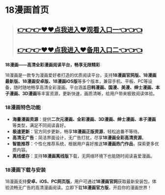 18漫画首页
=====================================




>## [👉👉👉♥♥点我进入♥观看入口一👈👈👈](https://mr.mbd.baidu.com/1iib1ebUDio)
> ## [👉👉👉♥♥点我进入♥备用入口二👈👈👈](https://mr.mbd.baidu.com/1iib1ebUDio)



**18漫画——高清全彩漫画阅读平台，畅享无限精彩**  

18漫画是一款专为漫画爱好者打造的优质阅读平台，支持**18漫画官网版、18漫画最新版、18漫画安卓版、18漫画iOS版**等多个版本，兼容手机、平板、PC等设备，随时随地畅享高清全彩漫画。平台涵盖**日韩漫画、国漫、美漫、绅士漫画、本子漫画、3D漫画**等丰富资源，更新快速，画质清晰，给用户带来极致阅读体验。  

### **18漫画特色功能**  
- **海量漫画资源**：提供**二次元漫画、全彩漫画、3D漫画、绅士漫画、本子漫画**等类型，满足不同阅读喜好。  
- **极速更新**：官方同步更新，畅享**18漫画正版资源**，轻松追番不等待。  
- **高清无广告**：简洁界面设计，无广告打扰，尽享**18漫画全彩高清资源**。  
- **智能推荐**：个性化推荐系统，根据用户喜好推送**18漫画热门作品**，探索更多优质内容。  
- **离线缓存**：支持**18漫画离线版**下载，无网络环境下也能随时阅读喜爱漫画。  

### **18漫画下载与安装**  
18漫画支持**安卓、iOS、PC网页版**，用户可通过**18漫画官网**获取最新安装包，体验流畅无广告的高清漫画阅读。立即下载**18漫画官方版**，开启你的漫画世界！
